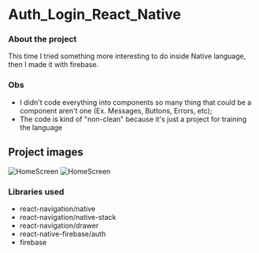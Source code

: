 # Auth_Login_React_Native


### About the project

This time I tried something more interesting to do inside Native language, then I made it with firebase.

### Obs

- I didn't code everything into components so many thing that could be a component aren't one (Ex. Messages, Buttons, Errors, etc);
- The code is kind of "non-clean" because it's just a project for training the language

## Project images
![HomeScreen](https://user-images.githubusercontent.com/96423969/229942743-91e87e2e-2cd9-4277-830b-380cf37637c0.png)
![HomeScreen](https://user-images.githubusercontent.com/96423969/229942762-cd2cc2d5-2ce2-4904-a6c3-d2683925fb54.png)

### Libraries used
- react-navigation/native
- react-navigation/native-stack
- react-navigation/drawer
- react-native-firebase/auth
- firebase
